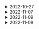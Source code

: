 
<details>
    <summary>2022-10-27</summary>

<!-- summary 아래 한칸 공백 두고 내용 삽입 -->

1. 
[이콘]

 *요청업무 
 
  - 게시판 추가제거 수정작업
    - 버그 수정
    -> JS 스크립트와 JSP 간의 쿠키값 연동이되질 않아 리스트가 한번더 눌러야 바뀌는 버그 수정중
2.   
[이콘]
 
*요청업무 
 
  - 게시판 추가제거 수정작업
    - 버그 수정
    -> JS 스크립트와 JSP 간의 쿠키값 연동이되질 않아 리스트가 한번더 눌러야 바뀌는 버그 수정중
3.
[이콘]
 
 *요청업무 
 d
  - 게시판 추가제거 수정작업
    - 버그 수정
    -> JS 스크립트와 JSP 간의 쿠키값 연동이되질 않아 리스트가 한번더 눌러야 바뀌는 버그 수정중
    -> Index.jsp 에서 쿠키값을 저장후 list.jsp 에서 불러와 지연현상 없이 리스트 불러서 버그수정
4.
 [이콘]
 
  *요청업무 
 
  - 게시판 추가제거 수정작업
    - 버그 수정
    -> JS 스크립트와 JSP 간의 쿠키값 연동이되질 않아 리스트가 한번더 눌러야 바뀌는 버그 수정중
    -> Index.jsp 에서 쿠키값을 저장후 list.jsp 에서 불러와 지연현상 없이 리스트 불러서 버그수정
 
 5.
 [이콘]
 
  *요청업무 
 
  - 게시판 추가제거 수정작업
    - 메인 적용및 서버 적용
    -> 젠킨스 빌드후 본서버 적용
    -> 테스트
 
 6.
 [이콘]
 
  *요청업무 
 
  - 게시판 추가제거 수정작업
    - 메인 적용및 서버 적용
    -> 젠킨스 빌드후 본서버 적용
    -> 테스트 중
    
 6.
 [이콘]
 
  *요청업무 
 
  - 전자계약 적용전 테스트
    
    -> 변경사항 로컬에서 메인 브랜치에 적용
    -> 변경점 테스트중


 7.
 [이콘]
 
  *요청업무 
 
  - 전자계약 적용전 테스트
    
    -> 변경사항 로컬에서 메인 브랜치에 적용
    -> 변경점 테스트중
 
  7.
 [이콘]
 
  *요청업무 
 
  - 전자계약 적용전 테스트
    
    -> 변경사항 로컬에서 메인 브랜치에 적용
    -> 변경점 테스트중
 
</details>


<details>
    <summary>2022-11-07</summary>

<!-- summary 아래 한칸 공백 두고 내용 삽입 -->

현재 정렬된상태 그대로 코이드넘버를 배열에 추가하면 되지 않나?
 
</details>


<details>
    <summary>2022-11-09</summary>

<!-- summary 아래 한칸 공백 두고 내용 삽입 -->

내역입찰의 정렬
    coops 객채의 coid는 정렬에 따라 순서가 변하고있다
    이 coid 넘버를 참조해 투찰비교에서 불러오는 객체를 통해
    coid 넘버를 추출해 coops 의 바뀌는 객체에 따라 정렬이 되게 해야한다.
 
</details>


<details>
    <summary>2022-11-09</summary>

<!-- summary 아래 한칸 공백 두고 내용 삽입 -->


    todo
    - 실db 변경
    - 다운로드 수 테스트
 
</details>
